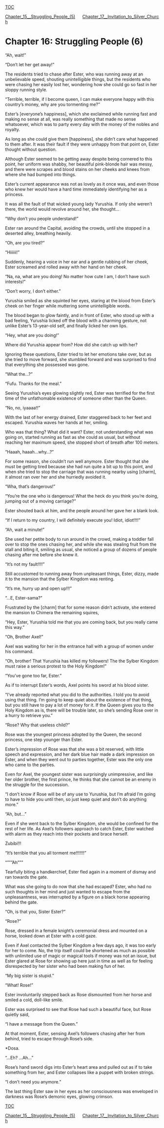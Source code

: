 [TOC](./readme.md)

[Chapter_15__Struggling_People_(5)](./Chapter_15__Struggling_People_(5).md)&nbsp;&nbsp;&nbsp;&nbsp;&nbsp;&nbsp;[Chapter_17__Invitation_to_Silver_Church](./Chapter_17__Invitation_to_Silver_Church.md)



<?xml version="1.0" encoding="utf-8"?> <!DOCTYPE html PUBLIC "-//W3C//DTD XHTML 1.1//EN" "http://www.w3.org/TR/xhtml11/DTD/xhtml11.dtd">

# Chapter 16: Struggling People (6)

“Ah, wait!”

“Don’t let her get away!”

The residents tried to chase after Ester, who was running away at an unbelievable speed, shouting unintelligible things, but the residents who were chasing her easily lost her, wondering how she could go so fast in her sloppy running style.

“Terrible, terrible, if I become queen, I can make everyone happy with this country’s money, why are you tormenting me?”

Ester’s \[everyone’s happiness\], which she exclaimed while running fast and making no sense at all, was really something that made no sense whatsoever, which was to party every day with the money of the nobles and royalty.

As long as she could give them \[happiness\], she didn’t care what happened to them after. It was their fault if they were unhappy from that point on, Ester thought without question.

Although Ester seemed to be getting away despite being cornered to this point, her uniform was shabby, her beautiful pink-blonde hair was messy, and there were scrapes and blood stains on her cheeks and knees from where she had bumped into things.

Ester’s current appearance was not as lovely as it once was, and even those who knew her would have a hard time immediately identifying her as a princess.

It was all the fault of that wicked young lady Yurushia. If only she weren’t there, the world would revolve around her, she thought…

“Why don’t you people understand!”

Ester ran around the Capital, avoiding the crowds, until she stopped in a deserted alley, breathing heavily.

“Oh, are you tired?”

“Hiiiiii!”

Suddenly, hearing a voice in her ear and a gentle rubbing of her cheek, Ester screamed and rolled away with her hand on her cheek.

“Na, na, what are you doing! No matter how cute I am, I don’t have such interests!”

“Don’t worry, I don’t either.”

Yurushia smiled as she squinted her eyes, staring at the blood from Ester’s cheek on her finger while muttering some unintelligible words.

The blood began to glow faintly, and in front of Ester, who stood up with a bad feeling, Yurushia licked off the blood with a charming gesture, not unlike Ester’s 13-year-old self, and finally licked her own lips.

“Hey, what are you doing!”

Where did Yurushia appear from? How did she catch up with her?

Ignoring these questions, Ester tried to let her emotions take over, but as she tried to move forward, she stumbled forward and was surprised to find that everything she possessed was gone.

“What the…?”

“Fufu. Thanks for the meal.”

Seeing Yurushia’s eyes glowing slightly red, Ester was terrified for the first time of the unfathomable existence of someone other than the Queen.

“No, no, iyaaaa!!”

With the last of her energy drained, Ester staggered back to her feet and escaped. Yurushia waves her hands at her, smiling.

Who was that thing? What did it want? Ester, not understanding what was going on, started running as fast as she could as usual, but without reaching her maximum speed, she stopped short of breath after 100 meters.

“Haaah, haaah…why…?”

For some reason, she couldn’t run well anymore. Ester thought that she must be getting tired because she had run quite a bit up to this point, and when she tried to stop the carriage that was running nearby using \[charm\], it almost ran over her and she hurriedly avoided it.

“Wha, that’s dangerous!”

“You’re the one who is dangerous! What the heck do you think you’re doing, jumping out of a moving carriage?”

Ester shouted back at him, and the people around her gave her a blank look.

“If I return to my country, I will definitely execute you! Idiot, idiot!!!!”

“Ah, wait a minute!”

She used her petite body to run around in the crowd, making a toddler fall over to stop the ones chasing her, and while she was stealing fruit from the stall and biting it, smiling as usual, she noticed a group of dozens of people chasing after me before she knew it.

“It’s not my fault!!!!”

Still accustomed to running away from unpleasant things, Ester, dizzy, made it to the mansion that the Sylber Kingdom was renting.

“It’s me, hurry up and open up!!!”

“…E, Ester-sama?”

Frustrated by the \[charm\] that for some reason didn’t activate, she entered the mansion to Chimera the remaining squires,

“Hey, Ester, Yurushia told me that you are coming back, but you really came this way.”

“Oh, Brother Axel!”

Axel was waiting for her in the entrance hall with a group of women under his command.

“Oh, brother! That Yurushia has killed my followers! The the Sylber Kingdom must raise a serious protest to the Holy Kingdom!”

“You’ve gone too far, Ester.”

As if to interrupt Ester’s words, Axel points his sword at his blood sister.

“I’ve already reported what you did to the authorities. I told you to avoid using that thing. I’m going to keep quiet about the existence of that thing, but you still have to pay a lot of money for it. If the Queen gives you to the Holy Kingdom as is, there will be trouble later, so she’s sending Rose over in a hurry to retrieve you.”

“Rose? Why that useless child?”

Rose was the youngest princess adopted by the Queen, the second princess, one step younger than Ester.

Ester’s impression of Rose was that she was a bit reserved, with little speech and expression, and her dark blue hair made a dark impression on Ester, and when they went out to parties together, Ester was the only one who came to the parties.

Even for Axel, the youngest sister was surprisingly unimpressive, and like her older brother, the first prince, he thinks that she cannot be an enemy in the struggle for the succession.

“I don’t know if Rose will be of any use to Yurushia, but I’m afraid I’m going to have to hide you until then, so just keep quiet and don’t do anything more.”

“Ah, but…”

Even if she went back to the Sylber Kingdom, she would be confined for the rest of her life. As Axel’s followers approach to catch Ester, Ester watched with alarm as they reach into their pockets and brace herself.

Zubibi!!!

“It’s terrible that you all torment me!!!!!!!”

“”””Ah”””

Tearfully biting a handkerchief, Ester fled again in a moment of dismay and ran towards the gate.

What was she going to do now that she had escaped? Ester, who had no such thoughts in her mind and just wanted to escape from the unpleasantness, was interrupted by a figure on a black horse appearing behind the gate.

“Oh, is that you, Sister Ester?”

“Rose?”

Rose, dressed in a female knight’s ceremonial dress and mounted on a horse, looked down at Ester with a cold gaze.

Even if Axel contacted the Sylber Kingdom a few days ago, it was too early for her to come. No, the trip itself could be shortened as much as possible with unlimited use of magic or magical tools if money was not an issue, but Ester glared at Rose for showing up here just in time as well as for feeling disrespected by her sister who had been making fun of her.

“My big sister is stupid.”

“What! Rose!”

Ester involuntarily stepped back as Rose dismounted from her horse and smiled a cold, doll-like smile.

Ester was surprised to see that Rose had such a beautiful face, but Rose quietly said,

“I have a message from the Queen.”

At that moment, Ester, sensing Axel’s followers chasing after her from behind, tried to escape through Rose’s side.

\*Dosa.

“…Eh? …Ah…”

Rose’s hand sword digs into Ester’s heart area and pulled out as if to take something from her, and Ester collapses like a puppet with broken strings.

“I don’t need you anymore.”

The last thing Ester saw in her eyes as her consciousness was enveloped in darkness was Rose’s demonic eyes, glowing crimson.


[TOC](./readme.md)

[Chapter_15__Struggling_People_(5)](./Chapter_15__Struggling_People_(5).md)&nbsp;&nbsp;&nbsp;&nbsp;&nbsp;&nbsp;[Chapter_17__Invitation_to_Silver_Church](./Chapter_17__Invitation_to_Silver_Church.md)

